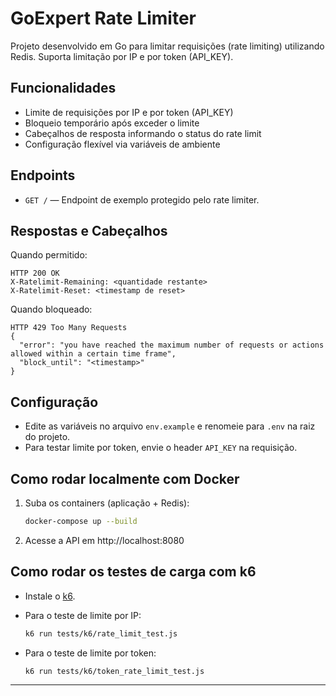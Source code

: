
# GoExpert Rate Limiter

Projeto desenvolvido em Go para limitar requisições (rate limiting) utilizando Redis. Suporta limitação por IP e por token (API_KEY).

## Funcionalidades

- Limite de requisições por IP e por token (API_KEY)
- Bloqueio temporário após exceder o limite
- Cabeçalhos de resposta informando o status do rate limit
- Configuração flexível via variáveis de ambiente

## Endpoints

- `GET /` — Endpoint de exemplo protegido pelo rate limiter.

## Respostas e Cabeçalhos

Quando permitido:
```
HTTP 200 OK
X-Ratelimit-Remaining: <quantidade restante>
X-Ratelimit-Reset: <timestamp de reset>
```

Quando bloqueado:
```
HTTP 429 Too Many Requests
{
  "error": "you have reached the maximum number of requests or actions allowed within a certain time frame",
  "block_until": "<timestamp>"
}
```

## Configuração

- Edite as variáveis no arquivo `env.example` e renomeie para `.env` na raiz do projeto.
- Para testar limite por token, envie o header `API_KEY` na requisição.

## Como rodar localmente com Docker

1. Suba os containers (aplicação + Redis):
   ```sh
   docker-compose up --build
   ```
2. Acesse a API em http://localhost:8080

## Como rodar os testes de carga com k6

- Instale o [k6](https://grafana.com/docs/k6/latest/set-up/install-k6/).

- Para o teste de limite por IP:
  ```sh
  k6 run tests/k6/rate_limit_test.js
  ```

- Para o teste de limite por token:
  ```sh
  k6 run tests/k6/token_rate_limit_test.js
  ```

---
